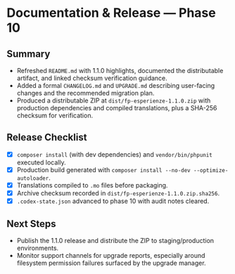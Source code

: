 # Documentation & Release — Phase 10

## Summary
- Refreshed `README.md` with 1.1.0 highlights, documented the distributable artifact, and linked checksum verification guidance.
- Added a formal `CHANGELOG.md` and `UPGRADE.md` describing user-facing changes and the recommended migration plan.
- Produced a distributable ZIP at `dist/fp-esperienze-1.1.0.zip` with production dependencies and compiled translations, plus a SHA-256 checksum for verification.

## Release Checklist
- [x] `composer install` (with dev dependencies) and `vendor/bin/phpunit` executed locally.
- [x] Production build generated with `composer install --no-dev --optimize-autoloader`.
- [x] Translations compiled to `.mo` files before packaging.
- [x] Archive checksum recorded in `dist/fp-esperienze-1.1.0.zip.sha256`.
- [x] `.codex-state.json` advanced to phase 10 with audit notes cleared.

## Next Steps
- Publish the 1.1.0 release and distribute the ZIP to staging/production environments.
- Monitor support channels for upgrade reports, especially around filesystem permission failures surfaced by the upgrade manager.
